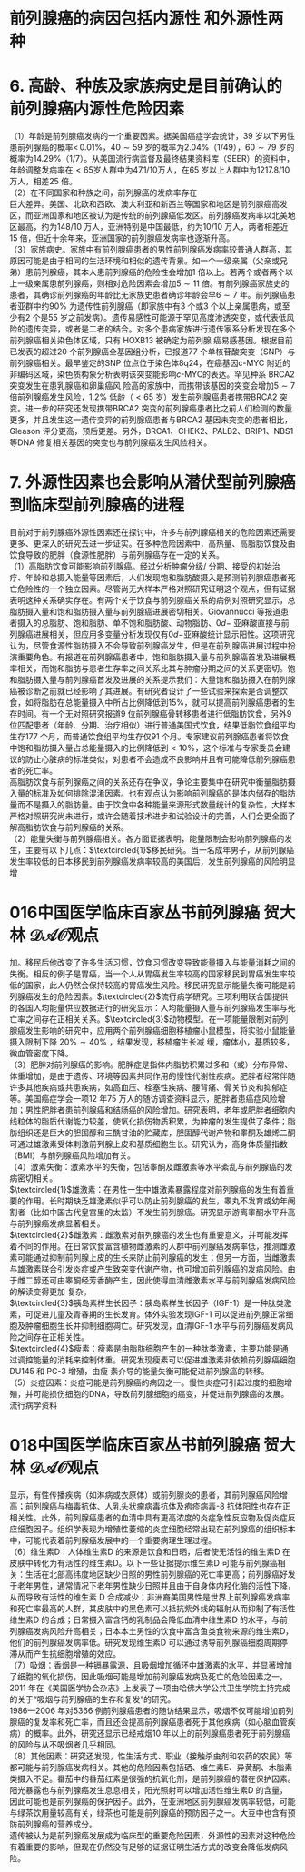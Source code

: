 # 前列腺癌的病因包括内源性 和外源性两种  
# 6. 高龄、种族及家族病史是目前确认的前列腺癌内源性危险因素  
（1）年龄是前列腺癌发病的一个重要因素。据美国癌症学会统计，39 岁以下男性患前列腺癌的概率$<\,0.01\%$，$40\sim59$ 岁的概率为$2.04\%$（1/49），$60\sim79$ 岁的概率为$14.29\%$（1/7）。从美国流行病监督及最终结果资料库（SEER）的资料中，年龄调整发病率在$<65$岁人群中为47.1/10万人，在65 岁以上人群中为$1217.8/10$ 万人，相差25 倍。  
（2）在不同国家和种族之间，前列腺癌的发病率存在  
巨大差异。美国、北欧和西欧、澳大利亚和新西兰等国家和地区是前列腺癌高发区，而亚洲国家和地区被认为是传统的前列腺癌低发区。前列腺癌发病率以北美地区最高，约为148/10 万人，亚洲特别是中国最低，约为10/10 万人，两者相差近15 倍，但近十余年来，亚洲国家的前列腺癌发病率也逐渐升高。  
（3）家族病史。家族中有前列腺癌患者的男性前列腺癌发病率较普通人群高，其原因可能是由于相同的生活环境和相似的遗传背景。如一个一级亲属（父亲或兄弟）患前列腺癌，其本人患前列腺癌的危险性会增加1 倍以上。若两个或者两个以上一级亲属患前列腺癌，则相对危险因素会增加$5\sim11$ 倍。有前列腺癌家族史的患者，其确诊前列腺癌的年龄比无家族史患者确诊年龄会早$6\sim7$ 年。前列腺癌患者亚群中约$90\%$ 为遗传性前列腺癌（即家族中有3 个或3 个以上亲属患病，或至少有2 个是55 岁之前发病）。遗传易感性可能源于罕见高度渗透突变，或代表低风险的遗传变异，或者是二者的结合。对多个患病家族进行遗传家系分析发现在多个前列腺癌相关染色体区域，只有 HOXB13  被确定为前列腺 癌易感基因。根据目前已发表的超过20 个前列腺癌全基因组分析，已报道77 个单核苷酸突变（SNP）与前列腺癌相关。最早鉴定的SNP 位点位于染色体8q24，在癌基因c-MYC 附近的非编码区域，染色质构象分析表明该突变能影响$c$-MYC的表达。罕见种系 BRCA2  突变发生在患乳腺癌和卵巢癌风 险高的家族中，而携带该基因的突变会增加$5\sim7$ 倍前列腺癌发生风险，$1.2\%$ 低龄（$<65$ 岁）发生前列腺癌患者携带BRCA2 突变。进一步的研究还发现携带BRCA2 突变的前列腺癌患者比之前人们检测的数量更多，并且发生这一遗传变异的前列腺癌患者与BRCA2 基因未突变的患者相比，Gleason 评分更高，预后更差。另外，BRCA1、CHEK2、PALB2、BRIP1、NBS1 等DNA 修复相关基因的突变也与前列腺癌发生风险相关。  
# 7. 外源性因素也会影响从潜伏型前列腺癌到临床型前列腺癌的进程  
目前对于前列腺癌外源性因素还在探讨中，许多与前列腺癌相关的危险因素还需要更多、更深入的研究去进一步证实。在多种危险因素中，高热量、高脂肪饮食及由饮食导致的肥胖（食源性肥胖）与前列腺癌存在一定的关系。  
（1）高脂肪饮食可能影响前列腺癌。经过分析肿瘤分级/ 分期、接受的初始治疗、年龄和总摄入能量等因素后，人们发现饱和脂肪酸摄入是预测前列腺癌患者死亡危险性的一个独立因素。尽管尚无大样本严格对照研究证明这个观点，但有证据表明这种关系确实存在。有两个关于饮食与前列腺癌关系的病例对照研究显示，总脂肪摄入量和饱和脂肪摄入量与前列腺癌进展密切相关。Giovannucci 等报道患者摄入的总脂肪、饱和脂肪、单不饱和脂肪酸、动物脂肪、$0d-$ 亚麻酸直接与前列腺癌进展相关，但应用多变量分析发现仅有$0d-$亚麻酸统计显示阳性。这项研究认为，尽管食源性脂肪摄入不会导致前列腺癌发生，但是在前列腺癌进展过程中扮演重要角色。有报道在前列腺癌患者中，饱和脂肪摄入量与前列腺癌首发及进展概率相关，而饱和脂肪与患者生存率之间关系比其与肿瘤分期之间的关系更密切。饱和脂肪摄入量与前列腺癌首发及进展的关系提示我们：大量饱和脂肪摄入在前列腺癌被诊断之前就已经影响了其进展。有研究者设计了一些试验来探索是否调整饮食，如将脂肪在总能量摄入中所占比例降低到$15\%$，就可以提高前列腺癌患者的生存时间。有一个无对照研究报道9 位前列腺癌骨转移患者进行低脂肪饮食，另外9 位匹配患者（年龄、分期、治疗相似）进行普通美国式饮食，结果低脂饮食组平均生存177 个月，而普通饮食组平均生存仅91 个月。专家建议前列腺癌患者将饮食中饱和脂肪摄入量占总能量摄入的比例降低到$<10\%$，这个标准与专家委员会建议的防止心脏病的标准类似，对患者不会造成不良影响并且有可能降低前列腺癌患者的死亡率。  
高脂肪饮食与前列腺癌之间的关系还存在争议，争论主要集中在研究中衡量脂肪摄入量的标准及如何排除混淆因素。也有观点认为影响前列腺癌的是体内储存的脂肪量而不是摄入的脂肪量。由于饮食中各种能量来源形式数量统计的复杂性，大样本严格对照研究尚未进行，或许会随着技术进步和试验设计的完善，人们会更全面了解高脂肪饮食与前列腺癌的关系。  
（2）能量失衡与前列腺癌相关。各方面证据表明，能量限制会影响前列腺癌的发生，主要有以下几点：$\textcircled{1}$移民研究。当一名成年男子，从前列腺癌发生率较低的日本移民到前列腺癌发病率较高的美国后，发生前列腺癌的风险明显增  
# 016中国医学临床百家丛书前列腺癌 贺大林 $\mathcal{D A O}$观点  
加。移民后他改变了许多生活习惯，饮食习惯改变导致能量摄入与能量消耗之间的失衡。相反的例子是胃癌，当一个人从胃癌发生率较高的国家移民到胃癌发生率较低的国家，此人仍然会保持较高的胃癌发生风险。移民研究显示能量失衡可能是前列腺癌发生的危险因素。$\textcircled{2}$流行病学研究。三项利用联合国提供的各国人均能量供应数据进行的研究显示：人均能量摄入量与前列腺癌发生率与死亡率之间存在正相关关系。$\textcircled{3}$动物模型。在一项能量限制对前列腺癌发生影响的研究中，应用两个前列腺癌细胞移植瘤小鼠模型，将实验小鼠能量摄入限制下降 $20\%\sim40\%$ ，结果发现，移植瘤生长减 缓，瘤体小，基质较多，微血管密度下降。  
（3）肥胖对前列腺癌的影响。肥胖症是指体内脂肪积累过多和（或）分布异常、体重增加，是由于遗传、环境等因素共同作用的慢性代谢性疾病。肥胖者经常伴随许多其他疾病或共患疾病，如高血压、栓塞性疾病、腰背痛、骨关节炎和抑郁症等。美国癌症学会一项12 年75 万人的随访调查资料显示，肥胖者患癌症风险增加；男性肥胖者患前列腺癌和结肠癌的风险增加。研究表明，老年或肥胖者细胞内线粒体的脂质代谢能力较差，使氧化损伤物质积累，为肿瘤的发生提供了条件；脂肪组织还是巨大的胆固醇和三酰甘油的贮藏库，胆固醇代谢产物和睾酮及雄烯二酮可通过雄激素受体刺激前列腺上皮和基质细胞生长。研究认为，高身体质量指数（BMI）与前列腺癌风险增加有关。  
（4）激素失衡：激素水平的失衡，包括睾酮及雌激素等水平紊乱与前列腺癌的发病密切相关。  
$\textcircled{1}$雄激素：在男性一生中雄激素暴露程度对前列腺癌的发生有着重要的作用。长时期缺乏雄激素似乎可以防止前列腺癌的发生，睾丸不发育或幼年阉割者（比如中国古代皇宫里的太监）不发生前列腺癌。研究显示游离睾酮水平升高与前列腺癌发病显著相关。  
$\textcircled{2}$雌激素：雌激素对前列腺癌的发生也有重要意义，并可能发挥着不同的作用。在日常饮食富含植物雌激素的人群中前列腺癌发病率低，推测雌激素可能通过抑制前列腺上皮的生长来防止前列腺癌的发生；但另一方面，当雌激素与雄激素联合引发炎症或产生致突变代谢产物，也可增加前列腺癌的发病风险。由于雌二醇还可由睾酮经芳香酶产生，因此使得血清雌激素水平与前列腺癌发病风险的解读变得更加 复杂。  
$\textcircled{3}$胰岛素样生长因子：胰岛素样生长因子（IGF-1）是一种肽类激素，可促进儿童及青春期的生长发育。体外实验发现IGF-1 可以促进前列腺正常细胞及肿瘤细胞生长并抑制细胞凋亡。研究发现，血清IGF-1 水平与前列腺癌发病风险之间存在正相关性。  
$\textcircled{4}$瘦素：瘦素是由脂肪细胞产生的一种肽类激素，主要功能是通过调控能量的消耗来控制体重。研究发现瘦素可以促进雄激素非依赖前列腺癌细胞 DU145  和 PC-3  增殖，由瘦 素介导的能量失衡可能促进前列腺癌的转移。  
（5）炎症因素：炎症可能是前列腺癌的病因之一。慢性炎症可引起过度的细胞增殖，并可能损伤细胞的DNA，导致前列腺细胞的癌变，并促进前列腺癌的发展。流行病学资料  
# 018中国医学临床百家丛书前列腺癌 贺大林 $\mathcal{D A O}$观点  
显示，有性传播疾病（如淋病或衣原体）或前列腺炎的患者，其前列腺癌风险增高；前列腺癌与梅毒抗体、人乳头状瘤病毒抗体及疱疹病毒-8 抗体阳性也存在正相关性。此外，前列腺癌患者的血清中具有更高浓度的炎症急性反应物及促炎症反应细胞因子。组织学表现为增殖性萎缩的炎症细胞经常出现在前列腺癌的组织标本中，可能代表着前列腺癌发展中的一个重要病理生理过程。  
（6）维生素D：人体维生素D 的来源是饮食和日晒，后者使无活性的维生素D 在皮肤中转化为有活性的维生素D。以下一些证据提示维生素D 可能与前列腺癌相关：生活在北部高纬度地区缺少日照的男性前列腺癌的死亡率更高；前列腺癌好发于老年男性，通常情况下老年男性缺少日照并且由于自身体内羟化酶的活性下降，从而导致有活性的维生素 D 合成减少；非洲裔美国男性是世界上前列腺癌发病率和死亡率最高的人群，其皮肤中的黑色素可以抵抗紫外线的辐射从而抑制了有活性维生素D 的合成；日常摄入富含钙的乳制品会降低血清中维生素D 的水平，与前列腺癌发病风险升高相关；日本本土男性的饮食中富含鱼类食物来源的维生素D，他们的前列腺癌发病率低。研究发现维生素D 可以通过诱导前列腺癌细胞周期停滞从而产生抗细胞增殖的效应。  
（7）吸烟：香烟是一种镉暴露源，且吸烟增加循环中雄激素的水平，并显著增加了细胞的氧化损伤，因此吸烟可能是增加前列腺癌发病及死亡的危险因素之一。 2011 年在《美国医学协会杂志》上发表了一项由哈佛大学公共卫生学院主持完成的关于“吸烟与前列腺癌的生存和复发”的研究。  
1986—2006 年对5366 例前列腺癌患者的随访结果显示，吸烟不仅可能增加前列腺癌的复发率和死亡率，而且还会提高前列腺癌患者死于其他疾病（如心脑血管疾病）的概率。此外，研究还显示已经戒烟10 年以上的前列腺癌患者死于前列腺癌的风险与从不吸烟者几乎相同。  
（8）其他因素：研究还发现，性生活方式、职业（接触杀虫剂和农药的农民）等都可能与前列腺癌发病相关。其他的危险因素包括硒、维生素E、异黄酮、木脂素类摄入不足。番茄中的番茄红素是很强的抗氧化剂，是前列腺癌的潜在保护因素。阳光暴露也与前列腺癌发生息息相关，阳光照射可以增加活性维生素D 的含量，因此可能也是前列腺癌的保护因子。此外，在亚洲地区前列腺癌发病率较低，可能与绿茶饮用量较高有关，绿茶也可能是前列腺癌的预防因子之一。大豆中也含有预防前列腺癌的营养成分。  
遗传被认为是前列腺癌发展成为临床型的重要危险因素，外源性的因素对这种危险有着重要的影响，但现在仍然没有足够的证据证明生活方式的改变会降低发病风险。  
